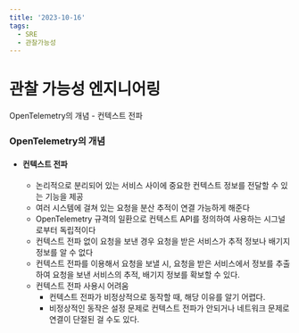 ```yaml
---
title: '2023-10-16'
tags:
  - SRE
  - 관찰가능성
---
```

# 관찰 가능성 엔지니어링
OpenTelemetry의 개념 - 컨텍스트 전파

### OpenTelemetry의 개념
- #### 컨텍스트 전파
	- 논리적으로 분리되어 있는 서비스 사이에 중요한 컨텍스트 정보를 전달할 수 있는 기능을 제공
	- 여러 시스템에 걸쳐 있는 요청을 분산 추적이 연결 가능하게 해준다
	- OpenTelemetry 규격의 일환으로 컨텍스트 API를 정의하여 사용하는 시그널로부터 독립적이다
	- 컨텍스트 전파 없이 요청을 보낸 경우 요청을 받은 서비스가 추적 정보나 배기지 정보를 알 수 없다
	- 컨텍스트 전파를 이용해서 요청을 보낼 시, 요청을 받은 서비스에서 정보를 추출하여 요청을 보낸 서비스의 추적, 배기지 정보를 확보할 수 있다.
	- 컨텍스트 전파 사용시 어려움
		- 컨텍스트 전파가 비정상적으로 동작할 때, 해당 이유를 알기 어렵다.
		- 비정상적인 동작은 설정 문제로 컨텍스트 전파가 안되거나 네트워크 문제로 연결이 단절된 걸 수도 있다.